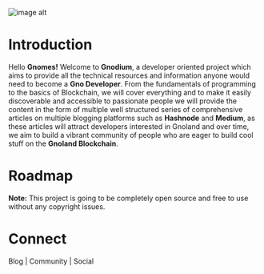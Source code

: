 ![image alt](https://github.com/Danish-Mahboob/Gnodium/blob/43dfc78f5e95ccaa2446c286497de602c81259c3/Banner.jpg)
# Introduction
Hello __Gnomes!__ Welcome to __Gnodium__, a developer oriented project which aims to provide all the technical resources and information anyone would need to become a __Gno Developer__. From the fundamentals of programming to the basics of Blockchain, we will cover everything and to make it easily discoverable and accessible to passionate people we will provide the content in the form of multiple well structured series of comprehensive articles on multiple blogging platforms such as __Hashnode__ and __Medium__, as these articles will attract developers interested in Gnoland and over time, we aim to build a vibrant community of people who are eager to build cool stuff on the __Gnoland Blockchain__.

# Roadmap

__Note:__ This project is going to be completely open source and free to use without any copyright issues.





# Connect
Blog | Community | Social


